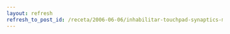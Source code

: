 ```yaml
---
layout: refresh
refresh_to_post_id: /receta/2006-06-06/inhabilitar-touchpad-synaptics-mientras-escribes
---
```

